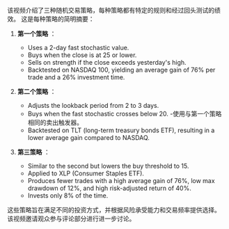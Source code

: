 该视频介绍了三种随机交易策略，每种策略都有特定的规则和经过回头测试的绩效。 这是每种策略的简明摘要：

1. **第一个策略** ：
   - Uses a 2-day fast stochastic value.
   - Buys when the close is at 25 or lower.
   - Sells on strength if the close exceeds yesterday's high.
   - Backtested on NASDAQ 100, yielding an average gain of 76% per trade and a 26% investment time.

2. **第二个策略** ：
   - Adjusts the lookback period from 2 to 3 days.
   - Buys when the fast stochastic crosses below 20.
   -使用与第一个策略相同的卖出触发器。
   - Backtested on TLT (long-term treasury bonds ETF), resulting in a lower average gain compared to NASDAQ.

3. **第三策略** ：
   - Similar to the second but lowers the buy threshold to 15.
   - Applied to XLP (Consumer Staples ETF).
   - Produces fewer trades with a high average gain of 76%, low max drawdown of 12%, and high risk-adjusted return of 40%.
   - Invests only 8% of the time.

这些策略旨在满足不同的投资方式，并根据风险承受能力和交易频率提供选择。 该视频邀请观众参与评论部分进行进一步讨论。